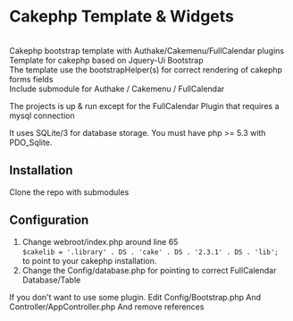 Cakephp Template & Widgets
==========================

<br />Cakephp bootstrap template with Authake/Cakemenu/FullCalendar plugins
<br />Template for cakephp based on Jquery-Ui Bootstrap
<br />The template use the bootstrapHelper(s) for correct rendering of cakephp forms fields
<br />Include submodule for Authake / Cakemenu / FullCalendar

<p>The projects is up & run except for the FullCalendar Plugin that requires a mysql connection</p>
<p>It uses SQLite/3 for database storage. You must have php >= 5.3 with PDO_Sqlite.</p>

<h2>Installation</h2>
Clone the repo with submodules

<h2>Configuration</h2>
<ol>
<li>Change webroot/index.php around line 65
<br /><code>$cakelib = '.library' . DS . 'cake' . DS . '2.3.1' . DS . 'lib';</code>
<br />to point to your cakephp installation.
<li>Change the Config/database.php for pointing to correct FullCalendar Database/Table
</ol>

<p>If you don't want to use some plugin. Edit Config/Bootstrap.php And Controller/AppController.php And remove references</p>

